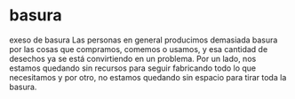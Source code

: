 # basura
exeso de basura
Las personas en general producimos demasiada basura por las cosas que compramos, comemos o usamos, y esa cantidad de desechos ya se está convirtiendo en un problema. Por un lado, nos estamos quedando sin recursos para seguir fabricando todo lo que necesitamos y por otro, no estamos quedando  sin espacio para tirar toda la basura.
